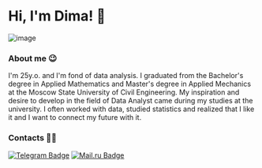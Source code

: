 # Hi, I'm Dima! 👋
![image](https://github.com/bdi2503/bdi2503/assets/142053096/def29f0b-246e-4c58-a80f-78ca496ef513)

### About me :wink:
I'm 25y.o. and I'm fond of data analysis. I graduated from the Bachelor's degree in Applied Mathematics and Master's degree in Applied Mechanics at the Moscow State University of Civil Engineering. My inspiration and desire to develop in the field of Data Analyst came during my studies at the university. I often worked with data, studied statistics and realized that I like it and I want to connect my future with it.

### Contacts :calling::email:
[![Telegram Badge](https://img.shields.io/badge/-Telegram-26A5E4?style=flat&logo=Telegram&logoColor=white)](https://t.me/burykin_di) [![Mail.ru Badge](https://img.shields.io/badge/-Mail.ru-005FF9?style=flat&logo=maildotru&logoColor=white)](mailto:burykin.di@mail.ru)




<!--
**bdi2503/bdi2503** is a ✨ _special_ ✨ repository because its `README.md` (this file) appears on your GitHub profile.

Here are some ideas to get you started:

- 🔭 I’m currently working on ...
- 🌱 I’m currently learning ...
- 👯 I’m looking to collaborate on ...
- 🤔 I’m looking for help with ...
- 💬 Ask me about ...
- 📫 How to reach me: ...
- 😄 Pronouns: ...
- ⚡ Fun fact: ...
-->
